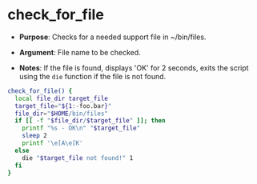 # check_for_file

- **Purpose**: Checks for a needed support file in ~/bin/files.

- **Argument**: File name to be checked.

- **Notes**: If the file is found, displays 'OK' for 2 seconds, exits the script using the `die` function if the file is not found.

```bash
check_for_file() {
  local file_dir target_file
  target_file="${1:-foo.bar}"
  file_dir="$HOME/bin/files"
  if [[ -f "$file_dir/$target_file" ]]; then
    printf "%s - OK\n" "$target_file"
    sleep 2
    printf '\e[A\e[K'
  else
    die "$target_file not found!" 1
  fi
}
```
